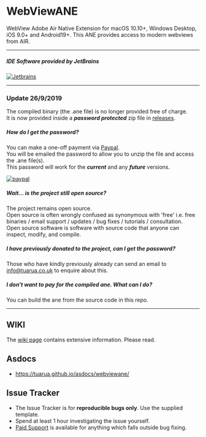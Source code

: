 # WebViewANE 

WebView Adobe Air Native Extension for macOS 10.10+, Windows Desktop, iOS 9.0+ and Android19+.
This ANE provides access to modern webviews from AIR.

-------------

##### IDE Software provided by JetBrains
[![Jetbrains](https://raw.githubusercontent.com/tuarua/WebViewANE/master/screenshots/jetbrains.png)](https://www.jetbrains.com)

-------------

### Update 26/9/2019

The compiled binary (the .ane file) is no longer provided free of charge.    
It is now provided inside a __*password protected*__ zip file in [releases](https://github.com/tuarua/WebViewANE/releases).

##### How do I get the password?

You can make a one-off payment via [Paypal](https://www.paypal.com/cgi-bin/webscr?cmd=_s-xclick&hosted_button_id=YZ3M5H58GDSLQ).   
You will be emailed the password to allow you to unzip the file and access the .ane file(s).    
This password will work for the __*current*__ and any __*future*__ versions.

[![paypal](https://www.paypalobjects.com/en_US/GB/i/btn/btn_buynowCC_LG.gif)](https://www.paypal.com/cgi-bin/webscr?cmd=_s-xclick&hosted_button_id=YZ3M5H58GDSLQ)


##### Wait... is the project still open source?

The project remains open source.  
Open source is often wrongly confused as synonymous with 'free' i.e. free binaries / email support / updates / bug fixes / tutorials / consultation.   
Open source software is software with source code that anyone can inspect, modify, and compile.  

##### I have previously donated to the project, can I get the password?
Those who have kindly previously already can send an email to [info@tuarua.co.uk](mailto:info@tuarua.co.uk) to enquire about this.

##### I don't want to pay for the compiled ane. What can I do?

You can build the ane from the source code in this repo.

-------------


## WIKI

The [wiki page](https://github.com/tuarua/WebViewANE/wiki) contains extensive information. Please read.

## Asdocs

- https://tuarua.github.io/asdocs/webviewane/

## Issue Tracker

- The Issue Tracker is for **reproducible bugs only**. Use the supplied template.
- Spend at least 1 hour investigating the issue yourself.
- [Paid Support](mailto:info@tuarua.co.uk) is available for anything which falls outside bug fixing.

